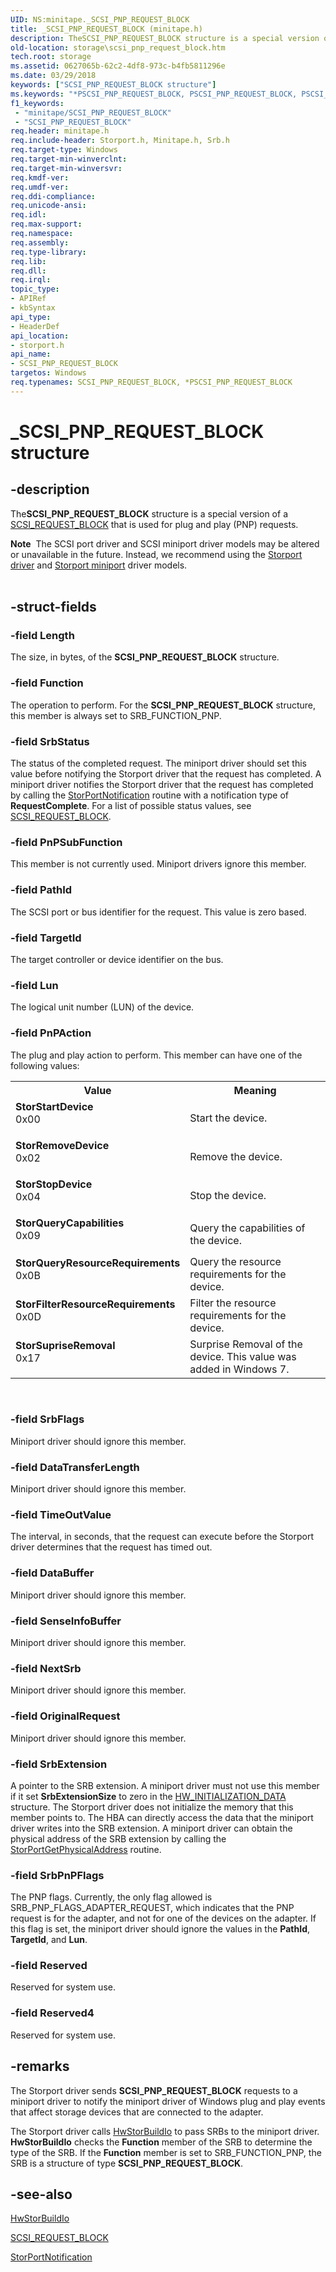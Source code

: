 ```yaml
---
UID: NS:minitape._SCSI_PNP_REQUEST_BLOCK
title: _SCSI_PNP_REQUEST_BLOCK (minitape.h)
description: TheSCSI_PNP_REQUEST_BLOCK structure is a special version of a SCSI_REQUEST_BLOCK that is used for plug and play (PNP) requests.Note  The SCSI port driver and SCSI miniport driver models may be altered or unavailable in the future.
old-location: storage\scsi_pnp_request_block.htm
tech.root: storage
ms.assetid: 0627065b-62c2-4df8-973c-b4fb5811296e
ms.date: 03/29/2018
keywords: ["SCSI_PNP_REQUEST_BLOCK structure"]
ms.keywords: "*PSCSI_PNP_REQUEST_BLOCK, PSCSI_PNP_REQUEST_BLOCK, PSCSI_PNP_REQUEST_BLOCK structure pointer [Storage Devices], SCSI_PNP_REQUEST_BLOCK, SCSI_PNP_REQUEST_BLOCK structure [Storage Devices], StorFilterResourceRequirements, StorQueryCapabilities, StorQueryResourceRequirements, StorRemoveDevice, StorStartDevice, StorStopDevice, StorSupriseRemoval, _SCSI_PNP_REQUEST_BLOCK, storage.scsi_pnp_request_block, storport/PSCSI_PNP_REQUEST_BLOCK, storport/SCSI_PNP_REQUEST_BLOCK, structs-storport_d08ea849-f1d6-4584-b6a4-df7127f6873d.xml"
f1_keywords:
 - "minitape/SCSI_PNP_REQUEST_BLOCK"
 - "SCSI_PNP_REQUEST_BLOCK"
req.header: minitape.h
req.include-header: Storport.h, Minitape.h, Srb.h
req.target-type: Windows
req.target-min-winverclnt: 
req.target-min-winversvr: 
req.kmdf-ver: 
req.umdf-ver: 
req.ddi-compliance: 
req.unicode-ansi: 
req.idl: 
req.max-support: 
req.namespace: 
req.assembly: 
req.type-library: 
req.lib: 
req.dll: 
req.irql: 
topic_type:
- APIRef
- kbSyntax
api_type:
- HeaderDef
api_location:
- storport.h
api_name:
- SCSI_PNP_REQUEST_BLOCK
targetos: Windows
req.typenames: SCSI_PNP_REQUEST_BLOCK, *PSCSI_PNP_REQUEST_BLOCK
---
```


# _SCSI_PNP_REQUEST_BLOCK structure


## -description


The<b>SCSI_PNP_REQUEST_BLOCK</b> structure is a special version of a <a href="https://docs.microsoft.com/windows-hardware/drivers/ddi/srb/ns-srb-_scsi_request_block">SCSI_REQUEST_BLOCK</a> that is used for plug and play (PNP) requests.
<div class="alert"><b>Note</b>  The SCSI port driver and SCSI miniport driver models may be altered or unavailable in the future. Instead, we recommend using the <a href="https://docs.microsoft.com/windows-hardware/drivers/storage/storport-driver">Storport driver</a> and <a href="https://docs.microsoft.com/windows-hardware/drivers/storage/storport-miniport-drivers">Storport miniport</a> driver models.</div><div> </div>

## -struct-fields




### -field Length

The size, in bytes, of the <b>SCSI_PNP_REQUEST_BLOCK</b> structure. 


### -field Function

The operation to perform. For the <b>SCSI_PNP_REQUEST_BLOCK</b> structure, this member is always set to SRB_FUNCTION_PNP. 


### -field SrbStatus

The status of the completed request. The miniport driver should set this value before notifying the Storport driver that the request has completed. A miniport driver notifies the Storport driver that the request has completed by calling the <a href="https://docs.microsoft.com/windows-hardware/drivers/ddi/storport/nf-storport-storportnotification">StorPortNotification</a> routine with a notification type of <b>RequestComplete</b>. For a list of possible status values, see <a href="https://docs.microsoft.com/windows-hardware/drivers/ddi/srb/ns-srb-_scsi_request_block">SCSI_REQUEST_BLOCK</a>.  


### -field PnPSubFunction

This member is not currently used. Miniport drivers ignore this member. 


### -field PathId

The SCSI port or bus identifier for the request. This value is zero based. 


### -field TargetId

The target controller or device identifier on the bus. 


### -field Lun

The logical unit number (LUN) of the device. 


### -field PnPAction

The plug and play action to perform. This member can have one of the following values:

<table>
<tr>
<th>Value</th>
<th>Meaning</th>
</tr>
<tr>
<td width="40%"><a id="StorStartDevice"></a><a id="storstartdevice"></a><a id="STORSTARTDEVICE"></a><dl>
<dt><b>StorStartDevice</b></dt>
<dt>0x00</dt>
</dl>
</td>
<td width="60%">
Start the device.

</td>
</tr>
<tr>
<td width="40%"><a id="StorRemoveDevice"></a><a id="storremovedevice"></a><a id="STORREMOVEDEVICE"></a><dl>
<dt><b>StorRemoveDevice</b></dt>
<dt>0x02</dt>
</dl>
</td>
<td width="60%">
Remove the device.

</td>
</tr>
<tr>
<td width="40%"><a id="StorStopDevice"></a><a id="storstopdevice"></a><a id="STORSTOPDEVICE"></a><dl>
<dt><b>StorStopDevice</b></dt>
<dt>0x04</dt>
</dl>
</td>
<td width="60%">
Stop the device.

</td>
</tr>
<tr>
<td width="40%"><a id="StorQueryCapabilities"></a><a id="storquerycapabilities"></a><a id="STORQUERYCAPABILITIES"></a><dl>
<dt><b>StorQueryCapabilities</b></dt>
<dt>0x09</dt>
</dl>
</td>
<td width="60%">
Query the capabilities of the device.

</td>
</tr>
<tr>
<td width="40%"><a id="StorQueryResourceRequirements"></a><a id="storqueryresourcerequirements"></a><a id="STORQUERYRESOURCEREQUIREMENTS"></a><dl>
<dt><b>StorQueryResourceRequirements</b></dt>
<dt>0x0B</dt>
</dl>
</td>
<td width="60%">
Query the resource requirements for the device.

</td>
</tr>
<tr>
<td width="40%"><a id="StorFilterResourceRequirements"></a><a id="storfilterresourcerequirements"></a><a id="STORFILTERRESOURCEREQUIREMENTS"></a><dl>
<dt><b>StorFilterResourceRequirements</b></dt>
<dt>0x0D</dt>
</dl>
</td>
<td width="60%">
Filter the resource requirements for the device. 

</td>
</tr>
<tr>
<td width="40%"><a id="StorSupriseRemoval"></a><a id="storsupriseremoval"></a><a id="STORSUPRISEREMOVAL"></a><dl>
<dt><b>StorSupriseRemoval</b></dt>
<dt>0x17</dt>
</dl>
</td>
<td width="60%">
Surprise Removal of the device. This value was added in Windows 7.

</td>
</tr>
</table>
 


### -field SrbFlags

Miniport driver should ignore this member. 


### -field DataTransferLength

Miniport driver should ignore this member. 


### -field TimeOutValue

The interval, in seconds, that the request can execute before the Storport driver determines that the request has timed out. 


### -field DataBuffer

Miniport driver should ignore this member. 


### -field SenseInfoBuffer

Miniport driver should ignore this member. 


### -field NextSrb

Miniport driver should ignore this member. 


### -field OriginalRequest

Miniport driver should ignore this member. 


### -field SrbExtension

A pointer to the SRB extension. A miniport driver must not use this member if it set <b>SrbExtensionSize</b> to zero in the <a href="https://docs.microsoft.com/windows-hardware/drivers/ddi/strmini/ns-strmini-_hw_initialization_data">HW_INITIALIZATION_DATA</a> structure. The Storport driver does not initialize the memory that this member points to. The HBA can directly access the data that the miniport driver writes into the SRB extension. A miniport driver can obtain the physical address of the SRB extension by calling the <a href="https://docs.microsoft.com/windows-hardware/drivers/ddi/storport/nf-storport-storportgetphysicaladdress">StorPortGetPhysicalAddress</a> routine. 


### -field SrbPnPFlags

The PNP flags. Currently, the only flag allowed is SRB_PNP_FLAGS_ADAPTER_REQUEST, which indicates that the PNP request is for the adapter, and not for one of the devices on the adapter. If this flag is set, the miniport driver should ignore the values in the <b>PathId</b>, <b>TargetId</b>, and <b>Lun</b>.


### -field Reserved

Reserved for system use.


### -field Reserved4

Reserved for system use.


## -remarks



The Storport driver sends <b>SCSI_PNP_REQUEST_BLOCK</b> requests to a miniport driver to notify the miniport driver of Windows plug and play events that affect storage devices that are connected to the adapter.

The Storport driver calls <a href="https://docs.microsoft.com/windows-hardware/drivers/ddi/storport/nc-storport-hw_buildio">HwStorBuildIo</a> to pass SRBs to the miniport driver. <b>HwStorBuildIo</b> checks the <b>Function</b> member of the SRB to determine the type of the SRB. If the <b>Function</b> member is set to SRB_FUNCTION_PNP, the SRB is a structure of type <b>SCSI_PNP_REQUEST_BLOCK</b>.




## -see-also




<a href="https://docs.microsoft.com/windows-hardware/drivers/ddi/storport/nc-storport-hw_buildio">HwStorBuildIo</a>



<a href="https://docs.microsoft.com/windows-hardware/drivers/ddi/srb/ns-srb-_scsi_request_block">SCSI_REQUEST_BLOCK</a>



<a href="https://docs.microsoft.com/windows-hardware/drivers/ddi/storport/nf-storport-storportnotification">StorPortNotification</a>
 

 

